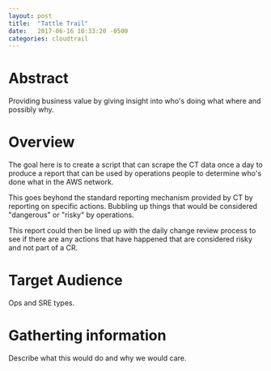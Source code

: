 ```yaml
---
layout: post
title:  "Tattle Trail"
date:   2017-06-16 10:33:20 -0500
categories: cloudtrail
---
```


<h1>Abstract</h1>

Providing business value by giving insight into who's doing what where and possibly why.

<h1>Overview</h1>

<p>
The goal here is to create a script that can scrape the CT data once a day to produce a report that can be used by operations
people to determine who's done what in the AWS network.
</p>

<p>
This goes beyhond the standard reporting mechanism provided by CT by reporting on specific actions.  Bubbling up things that
would be considered "dangerous" or "risky" by operations.
</p>

<p>
This report could then be lined up with the daily change review process to see if there are any actions that have happened
that are considered risky and not part of a CR.
</p>

<h1>Target Audience</h1>

<p>
Ops and SRE types.
</p>

<h1>Gatherting information</h1>

Describe what this would do and why we would care.
